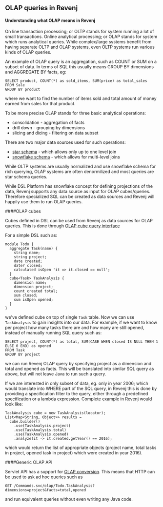 ## OLAP queries in Revenj

#### Understanding what OLAP means in Revenj

On line transaction processing; or OLTP stands for system running a lot of small transactions.
Online analytical processing; or OLAP stands for system which runs analytical queries.
While complex/large systems benefit from having separate OLTP and OLAP systems, even OLTP systems run various kinds of OLAP queries.

An example of OLAP query is an aggregation, such as COUNT or SUM on a subset of data.
In terms of SQL this usually means GROUP BY dimensions and AGGREGATE BY facts, eg:

    SELECT product, COUNT(*) as sold_items, SUM(price) as total_sales
    FROM Sale
    GROUP BY product

where we want to find the number of items sold and total amount of money earned from sales for that product.

To be more precise OLAP stands for three basic analytical operations:

 * consolidation - aggregation of facts
 * drill down - grouping by dimensions
 * slicing and dicing - filtering on data subset

There are two major data sources used for such operations:

 * [star schema](https://en.wikipedia.org/wiki/Star_schema) - which allows only up to one level join
 * [snowflake schema](https://en.wikipedia.org/wiki/Snowflake_schema) - which allows for multi-level joins

While OLTP systems are usually normalized and use snowflake schema for rich querying, OLAP systems are often denormilized and most queries are star schema queries.

While DSL Platform has snowflake concept for defining projections of the data, Revenj supports any data source as input for OLAP cubes/queries.
Therefore specialized SQL can be created as data sources and Revenj will happily use them to run OLAP queries.

####OLAP cubes

Cubes defined in DSL can be used from Revenj as data sources for OLAP queries.
This is done through [OLAP cube query interface](https://github.com/ngs-doo/revenj/blob/master/java/revenj-core/src/main/java/org/revenj/patterns/OlapCubeQuery.java)

For a simple DSL such as:

    module Todo {
      aggregate Task(name) {
        string name;
		string project;
        date created;
        date? closed;
		calculated isOpen 'it => it.closed == null';
      }
      cube<Task> TaskAnalysis {
        dimension name;
		dimension project;
        count created total;
		sum closed;
		sum isOpen opened;
      }
    }

we've defined cube on top of single `Task` table. Now we can use `TaskAnalysis` to gain insights into our data.
For example, if we want to know per project how many tasks there are and how many are still opened, instead of manually running SQL query such as:

    SELECT project, COUNT(*) as total, SUM(CASE WHEN closed IS NULL THEN 1 ELSE 0 END) as opened
    FROM Task
    GROUP BY project

we can run Revenj OLAP query by specifying project as a dimension and total and opened as facts.
This will be translated into similar SQL query as above, but will not leave Java to run such a query.

If we are interested in only subset of data, eg. only in year 2006; which would translate into WHERE part of the SQL query, in Revenj this is done by providing a specification filter to the query, either through a predefined specification or a lambda expression.
Complete example in Revenj would look like:

    TaskAnalysis cube = new TaskAnalysis(locator);
    List<Map<String, Object>> results =
      cube.builder()
        .use(TaskAnalysis.project)
        .use(TaskAnalysis.total)
        .use(TaskAnalysis.opened)
        .analyze(it -> it.created.getYear() == 2016);

which would return the list of appropriate objects (project name, total tasks in project, opened task in project) which were created in year 2016).

####Generic OLAP API

Servlet API has a support for [OLAP conversion](https://github.com/ngs-doo/revenj/blob/master/java/revenj-servlet/src/main/java/org/revenj/server/servlet/StandardServlet.java).
This means that HTTP can be used to ask ad hoc queries such as

    GET /Commands.svc/olap/Todo.TaskAnalysis?dimensions=project&facts=total,opened

and run equivalent queries without even writing any Java code.
